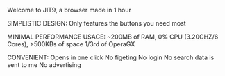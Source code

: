 Welcome to JIT9, a browser made in 1 hour

SIMPLISTIC DESIGN:
Only features the buttons you need most

MINIMAL PERFORMANCE USAGE:
~200MB of RAM, 0% CPU (3.20GHZ/6 Cores), >500KBs of space
1/3rd of OperaGX

CONVENIENT:
Opens in one click
No figeting
No login
No search data is sent to me
No advertising
